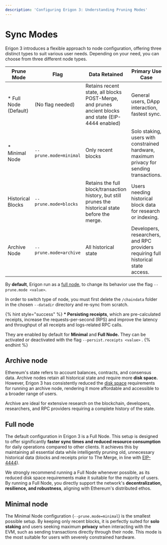 ```yaml
---
description: 'Configuring Erigon 3: Understanding Pruning Modes'
---
```


# Sync Modes

Erigon 3 introduces a flexible approach to node configuration, offering three distinct types to suit various user needs. Depending on your need, you can choose from three different node types.

| **Prune Mode**         | **Flag**               | **Data Retained**                                                                                    | **Primary Use Case**                                                                     |
| ---------------------- | ---------------------- | ---------------------------------------------------------------------------------------------------- | ---------------------------------------------------------------------------------------- |
| \* Full Node (Default) | (No flag needed)       | Retains recent state, all blocks POST-Merge, and prunes ancient blocks and state (EIP-4444 enabled)  | General users, DApp interaction, fastest sync.                                           |
| \* Minimal Node        | `--prune.mode=minimal` | Only recent blocks                                                                                   | Solo staking, users with constrained hardware, maximum privacy for sending transactions. |
| Historical Blocks      | `--prune.mode=blocks`  | Retains the full block/transaction history, but still prunes the historical state before the merge.  | Users needing historical block data for research or indexing.                            |
| Archive Node           | `--prune.mode=archive` | All historical state                                                                                 | Developers, researchers, and RPC providers requiring full historical state access.       |

By **default**, Erigon run as a [full node](sync-modes.md#full-node), to change its behavior use the flag `--prune.mode <value>`.

In order to switch type of node, you must first delete the `/chaindata` folder in the chosen `--datadir` directory and re-sync from scratch.

{% hint style="success" %}
**\* Persisting receipts**, which are pre-calculated receipts, increase the requests-per-second (RPS) and improve the latency and throughput of all receipts and logs-related RPC calls.

They are enabled by default for **Minimal** and **Full Node.** They can be activated or deactivated with the flag `--persist.receipts <value>` .
{% endhint %}

## Archive node

Ethereum's state refers to account balances, contracts, and consensus data. Archive nodes retain all historical state and require more **disk space.** However,  Erigon 3 has consistently reduced the [disk space](../getting-started/hardware-requirements.md#archive-node-requirements) requirements for running an archive node, rendering it more affordable and accessible to a broader range of users.&#x20;

Archive are ideal for extensive research on the blockchain, developers, researchers, and RPC providers requiring a complete history of the state.&#x20;

## Full node

The default configuration in Erigon 3 is a Full Node. This setup is designed to offer significantly **faster sync times and reduced resource consumption** for daily operations compared to other clients. It achieves this by maintaining all essential data while intelligently pruning old, unnecessary historical data (blocks and receipts prior to The Merge, in line with [EIP-4444](https://eips.ethereum.org/EIPS/eip-4444)).

We strongly recommend running a Full Node whenever possible, as its reduced disk space requirements make it suitable for the majority of users. By running a Full Node, you directly support the network's **decentralization, resilience, and robustness**, aligning with Ethereum's distributed ethos.

## Minimal node

The Minimal Node configuration (`--prune.mode=minimal`) is the smallest possible setup. By keeping only recent blocks, it is perfectly suited for **solo staking** and users seeking maximum **privacy** when interacting with the EVM, such as sending transactions directly through their node. This mode is the most suitable for users with severely constrained hardware.
